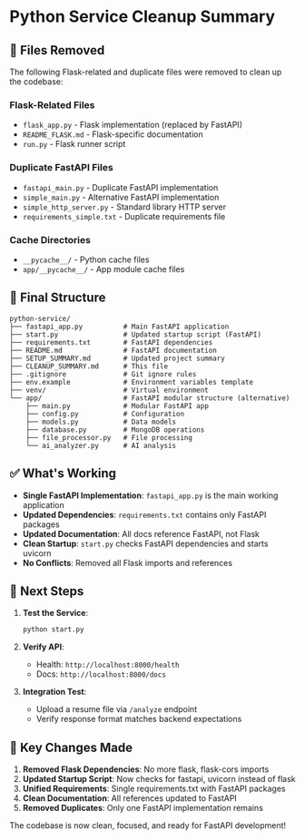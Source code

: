 # Python Service Cleanup Summary

## 🧹 Files Removed

The following Flask-related and duplicate files were removed to clean up the codebase:

### Flask-Related Files

- `flask_app.py` - Flask implementation (replaced by FastAPI)
- `README_FLASK.md` - Flask-specific documentation
- `run.py` - Flask runner script

### Duplicate FastAPI Files

- `fastapi_main.py` - Duplicate FastAPI implementation
- `simple_main.py` - Alternative FastAPI implementation
- `simple_http_server.py` - Standard library HTTP server
- `requirements_simple.txt` - Duplicate requirements file

### Cache Directories

- `__pycache__/` - Python cache files
- `app/__pycache__/` - App module cache files

## 📁 Final Structure

```
python-service/
├── fastapi_app.py          # Main FastAPI application
├── start.py                # Updated startup script (FastAPI)
├── requirements.txt        # FastAPI dependencies
├── README.md               # FastAPI documentation
├── SETUP_SUMMARY.md        # Updated project summary
├── CLEANUP_SUMMARY.md      # This file
├── .gitignore              # Git ignore rules
├── env.example             # Environment variables template
├── venv/                   # Virtual environment
└── app/                    # FastAPI modular structure (alternative)
    ├── main.py             # Modular FastAPI app
    ├── config.py           # Configuration
    ├── models.py           # Data models
    ├── database.py         # MongoDB operations
    ├── file_processor.py   # File processing
    └── ai_analyzer.py      # AI analysis
```

## ✅ What's Working

- **Single FastAPI Implementation**: `fastapi_app.py` is the main working application
- **Updated Dependencies**: `requirements.txt` contains only FastAPI packages
- **Updated Documentation**: All docs reference FastAPI, not Flask
- **Clean Startup**: `start.py` checks FastAPI dependencies and starts uvicorn
- **No Conflicts**: Removed all Flask imports and references

## 🚀 Next Steps

1. **Test the Service**:

   ```bash
   python start.py
   ```

2. **Verify API**:

   - Health: `http://localhost:8000/health`
   - Docs: `http://localhost:8000/docs`

3. **Integration Test**:
   - Upload a resume file via `/analyze` endpoint
   - Verify response format matches backend expectations

## 🔧 Key Changes Made

1. **Removed Flask Dependencies**: No more flask, flask-cors imports
2. **Updated Startup Script**: Now checks for fastapi, uvicorn instead of flask
3. **Unified Requirements**: Single requirements.txt with FastAPI packages
4. **Clean Documentation**: All references updated to FastAPI
5. **Removed Duplicates**: Only one FastAPI implementation remains

The codebase is now clean, focused, and ready for FastAPI development!
